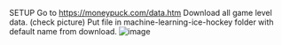 SETUP
Go to https://moneypuck.com/data.htm
Download all game level data. (check picture)
Put file in machine-learning-ice-hockey folder with default name from download.
![image](https://github.com/user-attachments/assets/8e04159d-19ba-4a51-bfdf-70cc73da979b)


